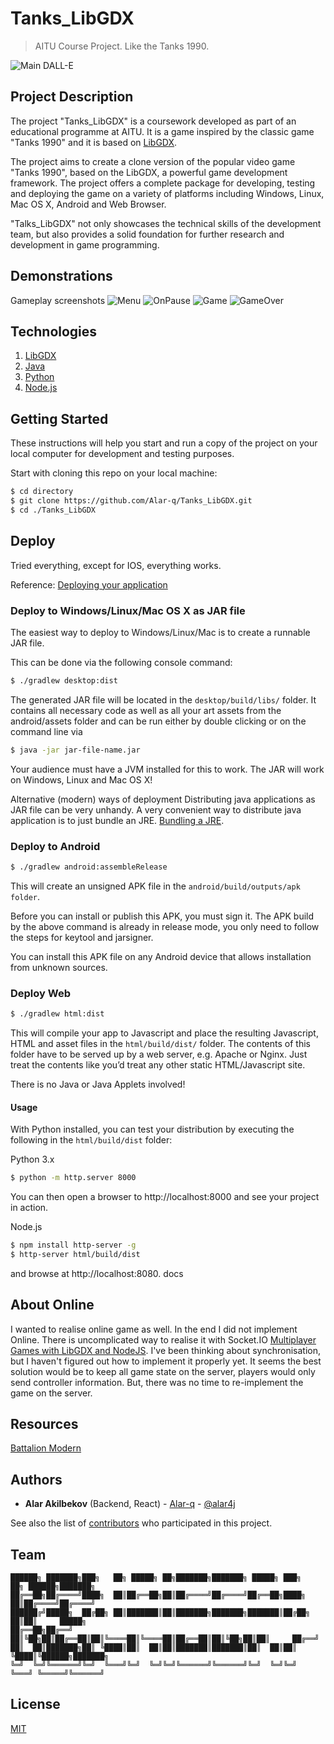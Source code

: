 # Tanks_LibGDX
> AITU Course Project. 
> Like the Tanks 1990.

![Main DALL-E](https://github.com/Alar-q/Tanks_LibGDX/blob/main/presentation/Picture6.png)

## Project Description

The project "Tanks_LibGDX" is a coursework
developed as part of an educational programme at AITU.
It is a game inspired by the classic
game "Tanks 1990" and it is based on [LibGDX](https://libgdx.com/wiki/).

The project aims to create a clone version of the popular
video game "Tanks 1990", based on the LibGDX, a powerful game
development framework. The project offers a complete package for developing,
testing and deploying the game on a variety of platforms
including Windows, Linux, Mac OS X, Android and Web Browser.

"Talks_LibGDX" not only showcases the technical skills of the development team,
but also provides a solid foundation for further research and development in game programming.


## Demonstrations
Gameplay screenshots
![Menu](https://github.com/Alar-q/Tanks_LibGDX/blob/main/presentation/Picture1.png)
![OnPause](https://github.com/Alar-q/Tanks_LibGDX/blob/main/presentation/Picture1.png)
![Game](https://github.com/Alar-q/Tanks_LibGDX/blob/main/presentation/Picture1.png)
![GameOver](https://github.com/Alar-q/Tanks_LibGDX/blob/main/presentation/Picture1.png)


## Technologies

1. [LibGDX](https://libgdx.com/wiki/ "LibGDX")
2. [Java](https://www.oracle.com/cis/java/ "Java")
3. [Python](https://www.python.org/downloads/ "Python")
4. [Node.js](https://nodejs.org/en/ "Node.js")


## Getting Started

These instructions will help you start and run a copy of the project 
on your local computer for development and testing purposes.

Start with cloning this repo on your local machine:
```sh
$ cd directory
$ git clone https://github.com/Alar-q/Tanks_LibGDX.git
$ cd ./Tanks_LibGDX
```

## Deploy

Tried everything, except for IOS, everything works.

Reference: [Deploying your application](https://libgdx.com/wiki/deployment/deploying-your-application)

### Deploy to Windows/Linux/Mac OS X as JAR file

The easiest way to deploy to Windows/Linux/Mac is to create a runnable JAR file. 

This can be done via the following console command:
```sh
$ ./gradlew desktop:dist
```

The generated JAR file will be located in the `desktop/build/libs/` folder. 
It contains all necessary code as well as all your art assets from the android/assets folder 
and can be run either by double clicking or on the command line via 
```sh
$ java -jar jar-file-name.jar
```
Your audience must have a JVM installed for this to work. 
The JAR will work on Windows, Linux and Mac OS X!

Alternative (modern) ways of deployment
Distributing java applications as JAR file can be very unhandy.
A very convenient way to distribute java application is to just bundle an JRE. [Bundling a JRE](https://libgdx.com/wiki/deployment/bundling-a-jre).


### Deploy to Android

```sh
$ ./gradlew android:assembleRelease
```

This will create an unsigned APK file in the `android/build/outputs/apk folder`.

Before you can install or publish this APK, you must sign it. 
The APK build by the above command is already in release mode, 
you only need to follow the steps for keytool and jarsigner. 

You can install this APK file on any Android device that allows installation from unknown sources.


### Deploy Web

```sh
$ ./gradlew html:dist
```
This will compile your app to Javascript and place the resulting 
Javascript, HTML and asset files in the `html/build/dist/` folder. 
The contents of this folder have to be served up by a web server, e.g. Apache or Nginx. 
Just treat the contents like you’d treat any other static HTML/Javascript site. 

There is no Java or Java Applets involved!

#### Usage

With Python installed, you can test your distribution 
by executing the following in the `html/build/dist` folder:

Python 3.x
```sh
$ python -m http.server 8000
```
You can then open a browser to http://localhost:8000 and see your project in action.

Node.js 
```sh
$ npm install http-server -g 
$ http-server html/build/dist 
```
and browse at http://localhost:8080. docs


## About Online

I wanted to realise online game as well.
In the end I did not implement Online.
There is uncomplicated way to realise it with Socket.IO
[Multiplayer Games with LibGDX and NodeJS](https://www.youtube.com/watch?v=uIPAaDslhPM&list=RDCMUCO9JvZ75Usyzgd1puurLF6A&start_radio=1&rv=uIPAaDslhPM&t=1).
I've been thinking about synchronisation, but I haven't figured out how to implement it properly yet.
It seems the best solution would be to keep all game state on the server,
players would only send controller information. But, there was no time to re-implement the game on the server.


## Resources
[Battalion Modern](https://www.spriters-resource.com/pc_computer/battalionmodern/)


## Authors

* **Alar Akilbekov** (Backend, React) - [Alar-q](https://github.com/alar-q) - [@alar4j](https://t.me/alar4j)

See also the list of [contributors](https://github.com/Alar-q/Tanks_LibGDX/graphs/contributors) who participated in this project.

## Team
```
██████╗ ███████╗███╗   ██╗ █████╗ ██╗███████╗███████╗ █████╗ ███╗   ██╗ ██████╗███████╗   
██╔══██╗██╔════╝████╗  ██║██╔══██╗██║██╔════╝██╔════╝██╔══██╗████╗  ██║██╔════╝██╔════╝    
██████╔╝█████╗  ██╔██╗ ██║███████║██║███████╗███████╗███████║██╔██╗ ██║██║     █████╗    
██╔══██╗██╔══╝  ██║╚██╗██║██╔══██║██║╚════██║╚════██║██╔══██║██║╚██╗██║██║     ██╔══╝    
██║  ██║███████╗██║ ╚████║██║  ██║██║███████║███████║██║  ██║██║ ╚████║╚██████╗███████╗     
╚═╝  ╚═╝╚══════╝╚═╝  ╚═══╝╚═╝  ╚═╝╚═╝╚══════╝╚══════╝╚═╝  ╚═╝╚═╝  ╚═══╝ ╚═════╝╚══════╝    
```

## License
[MIT](https://github.com/Alar-q/Tanks_LibGDX/blob/main/LICENSE)
